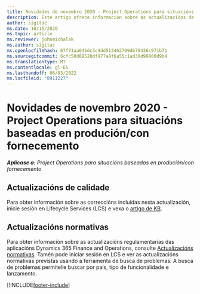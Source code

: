 ```yaml
---
title: Novidades de novembro 2020 - Project Operations para situacións baseadas en produción/con fornecemento
description: Este artigo ofrece información sobre as actualizacións de calidade dispoñibles na versión de novembro de 2020 de Project Operations para escenarios baseados na produción en stock.
author: sigitac
ms.date: 10/15/2020
ms.topic: article
ms.reviewer: johnmichalak
ms.author: sigitac
ms.openlocfilehash: 67f71aa045dc3c9dd513462709db79436c971b7b
ms.sourcegitcommit: 6cfc50d89528df977a8f6a55c1ad39d99800d9b4
ms.translationtype: MT
ms.contentlocale: gl-ES
ms.lasthandoff: 06/03/2022
ms.locfileid: "8911227"
---
```

# <a name="whats-new-november-2020---project-operations-for-stockedproduction-based-scenarios"></a>Novidades de novembro 2020 - Project Operations para situacións baseadas en produción/con fornecemento

_**Aplícase a:** Project Operations para situacións baseadas en produción/con fornecemento_

## <a name="quality-updates"></a>Actualizacións de calidade

Para obter información sobre as correccións incluídas nesta actualización, inicie sesión en Lifecycle Services (LCS) e vexa o [artigo de KB](https://fix.lcs.dynamics.com/Issue/Details?bugId=488609&amp;dbType=3&amp;qc=8251e8e1d5e2386de850599926c1adc3fec8e2ba25308036d22cdfe0a1c28fc7).

## <a name="regulatory-updates"></a>Actualizacións normativas

Para obter información sobre as actualizacións regulamentarias das aplicacións Dynamics 365 Finance and Operations, consulte [Actualizacións normativas](/dynamics365/finance/localizations/regulatory-updates). Tamén pode iniciar sesión en LCS e ver as actualizacións normativas previstas usando a ferramenta de busca de problemas. A busca de problemas permítelle buscar por país, tipo de funcionalidade e lanzamento.


[!INCLUDE[footer-include](../../includes/footer-banner.md)]